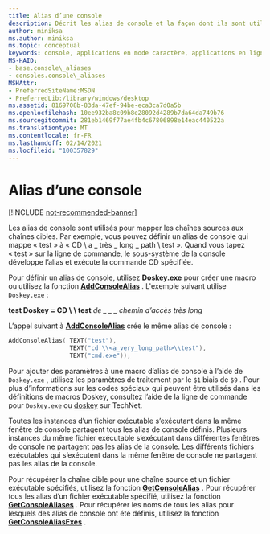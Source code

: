 ```yaml
---
title: Alias d’une console
description: Décrit les alias de console et la façon dont ils sont utilisés pour mapper les chaînes sources aux chaînes cibles.
author: miniksa
ms.author: miniksa
ms.topic: conceptual
keywords: console, applications en mode caractère, applications en ligne de commande, applications de terminal, API console
MS-HAID:
- base.console\_aliases
- consoles.console\_aliases
MSHAttr:
- PreferredSiteName:MSDN
- PreferredLib:/library/windows/desktop
ms.assetid: 8169708b-83da-47ef-94be-eca3ca7d0a5b
ms.openlocfilehash: 10ee932ba8c09b8e28092d4289b7da64da749b76
ms.sourcegitcommit: 281eb1469f77ae4fb4c67806898e14eac440522a
ms.translationtype: MT
ms.contentlocale: fr-FR
ms.lasthandoff: 02/14/2021
ms.locfileid: "100357829"
---
```

# <a name="console-aliases"></a>Alias d’une console

[!INCLUDE [not-recommended-banner](./includes/not-recommended-banner.md)]

Les alias de console sont utilisés pour mapper les chaînes sources aux chaînes cibles. Par exemple, vous pouvez définir un alias de console qui mappe « test » à « CD \\ a \_ très \_ long \_ path \\ test ». Quand vous tapez « test » sur la ligne de commande, le sous-système de la console développe l’alias et exécute la commande CD spécifiée.

Pour définir un alias de console, utilisez [**Doskey.exe**](/windows-server/administration/windows-commands/doskey) pour créer une macro ou utilisez la fonction [**AddConsoleAlias**](addconsolealias.md) . L'exemple suivant utilise `Doskey.exe` :

**test Doskey = CD \\** **\\ test** <em>de \_ \_ \_ chemin d’accès très long</em>

L’appel suivant à [**AddConsoleAlias**](addconsolealias.md) crée le même alias de console :

``` C
AddConsoleAlias( TEXT("test"),
                 TEXT("cd \\<a_very_long_path>\\test"),
                 TEXT("cmd.exe"));
```

Pour ajouter des paramètres à une macro d’alias de console à l’aide de `Doskey.exe` , utilisez les paramètres de traitement par le `$1` biais de `$9` . Pour plus d’informations sur les codes spéciaux qui peuvent être utilisés dans les définitions de macros Doskey, consultez l’aide de la ligne de commande pour `Doskey.exe` ou [doskey](/previous-versions/windows/it-pro/windows-xp/bb490894(v=technet.10)) sur TechNet.

Toutes les instances d’un fichier exécutable s’exécutant dans la même fenêtre de console partagent tous les alias de console définis. Plusieurs instances du même fichier exécutable s’exécutant dans différentes fenêtres de console ne partagent pas les alias de la console. Les différents fichiers exécutables qui s’exécutent dans la même fenêtre de console ne partagent pas les alias de la console.

Pour récupérer la chaîne cible pour une chaîne source et un fichier exécutable spécifiés, utilisez la fonction [**GetConsoleAlias**](getconsolealias.md) . Pour récupérer tous les alias d’un fichier exécutable spécifié, utilisez la fonction [**GetConsoleAliases**](getconsolealiases.md) . Pour récupérer les noms de tous les alias pour lesquels des alias de console ont été définis, utilisez la fonction [**GetConsoleAliasExes**](getconsolealiasexes.md) .